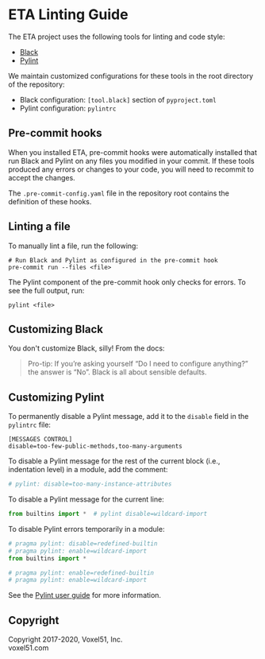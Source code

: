 # ETA Linting Guide

The ETA project uses the following tools for linting and code style:
- [Black](https://github.com/psf/black)
- [Pylint](https://www.pylint.org)

We maintain customized configurations for these tools in the root directory of
the repository:

- Black configuration: `[tool.black]` section of `pyproject.toml`
- Pylint configuration: `pylintrc`


## Pre-commit hooks

When you installed ETA, pre-commit hooks were automatically installed that
run Black and Pylint on any files you modified in your commit. If these tools
produced any errors or changes to your code, you will need to recommit to
accept the changes.

The `.pre-commit-config.yaml` file in the repository root contains the
definition of these hooks.


## Linting a file

To manually lint a file, run the following:

```shell
# Run Black and Pylint as configured in the pre-commit hook
pre-commit run --files <file>
```

The Pylint component of the pre-commit hook only checks for errors. To see the
full output, run:

```shell
pylint <file>
```


## Customizing Black

You don't customize Black, silly! From the docs:

> Pro-tip: If you’re asking yourself “Do I need to configure anything?” the
> answer is “No”. Black is all about sensible defaults.


## Customizing Pylint

To permanently disable a Pylint message, add it to the `disable` field in the
`pylintrc` file:

```shell
[MESSAGES CONTROL]
disable=too-few-public-methods,too-many-arguments
```

To disable a Pylint message for the rest of the current block (i.e.,
indentation level) in a module, add the comment:

```py
# pylint: disable=too-many-instance-attributes
```

To disable a Pylint message for the current line:

```py
from builtins import *  # pylint disable=wildcard-import
```

To disable Pylint errors temporarily in a module:

```py
# pragma pylint: disable=redefined-builtin
# pragma pylint: enable=wildcard-import
from builtins import *

# pragma pylint: enable=redefined-builtin
# pragma pylint: enable=wildcard-import
```

See the [Pylint user guide](https://pylint.readthedocs.io/en/latest/) for more
information.


## Copyright

Copyright 2017-2020, Voxel51, Inc.<br>
voxel51.com
